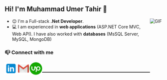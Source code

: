 ### <h2>Hi! I'm Muhammad Umer Tahir 👋</h2>

<p>
  <animated-image data-catalyst="" style="float: right;">
    <a target="_blank" rel="noopener noreferrer" href="https://camo.githubusercontent.com/bbcfde48a6cc6582e3c4d1646ffc632f255a1f2e223d27d1e648ecb86ad516c0/68747470733a2f2f6d656469612e67697068792e636f6d2f6d656469612f6475334a336358797a686a3735494f6776412f736f757263652e676966" data-target="animated-image.originalLink"><img align="right" alt="GIF" height="250px" src="https://camo.githubusercontent.com/bbcfde48a6cc6582e3c4d1646ffc632f255a1f2e223d27d1e648ecb86ad516c0/68747470733a2f2f6d656469612e67697068792e636f6d2f6d656469612f6475334a336358797a686a3735494f6776412f736f757263652e676966" data-canonical-src="https://media.giphy.com/media/du3J3cXyzhj75IOgvA/source.gif" style="max-width: 100%; display: inline-block;" data-target="animated-image.originalImage"></a>
  </animated-image>
</p>

<ul>
  <li>😉 I'm a Full-stack <b>.Net Developer</b>. </li>
  <li>💻 I am experienced in <b>web applications</b> (ASP.NET Core MVC, Web API). I have also worked with <b>databases</b> (MsSQL Server, MySQL, MongoDB) </li>
</ul>

### 📪 Connect with me
<p>
<a href="https://www.linkedin.com/in/muhammadumertahir/">
  <img align="left" title="Muhammad Umer Tahir | LinkedIn" width="40px" src="https://raw.githubusercontent.com/umeransari1/umeransari1/main/Icons/linkedin.png" style="max-width: 100%;">
</a>
<a href="mailto:umert3572@gmail.com">
  <img align="left" title="Muhammad Umer Tahir | Gmail" width="40px" src="https://raw.githubusercontent.com/umeransari1/umeransari1/main/Icons/gmail.png" style="max-width: 100%;">
</a>
<a href="https://www.upwork.com/freelancers/~012540494c524c675c">
  <img align="left" title="Muhammad Umer Tahir | Upwork" width="40px" src="https://raw.githubusercontent.com/umeransari1/umeransari1/main/Icons/upwork.png" style="max-width: 100%;">
</a>
</p>

<br/>
<hr style="height:2px;" />

